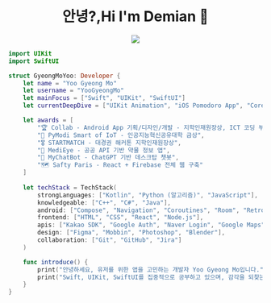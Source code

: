 <h1 align="center">안녕?,Hi I'm Demian 👋</h1>

<p align="center">
  <img src="https://capsule-render.vercel.app/api?type=waving&color=gradient&height=200&section=header&text=GyeongMo%20Yoo%20🌊&fontSize=40&animation=twinkling" />
</p>

```swift
import UIKit
import SwiftUI

struct GyeongMoYoo: Developer {
    let name = "Yoo Gyeong Mo"
    let username = "YooGyeongMo"
    let mainFocus = ["Swift", "UIKit", "SwiftUI"]
    let currentDeepDive = ["UIKit Animation", "iOS Pomodoro App", "Core Animation"]

    let awards = [
        "🏆 Collab - Android App 기획/디자인/개발 - 지학인재원장상, ICT 코딩 부문 우수상",
        "🥇 PyModi Smart of IoT - 인공지능혁신공유대학 금상",
        "🎖️ STARTMATCH - 대경권 해커톤 지학인재원장상",
        "📱 MediEye - 공공 API 기반 약물 정보 앱",
        "🧠 MyChatBot - ChatGPT 기반 데스크탑 챗봇",
        "🗺️ Safty Paris - React + Firebase 전체 웹 구축"
    ]
    
    let techStack = TechStack(
        strongLanguages: ["Kotlin", "Python (알고리즘)", "JavaScript"],
        knowledgeable: ["C++", "C#", "Java"],
        android: ["Compose", "Navigation", "Coroutines", "Room", "Retrofit2", "RxJava"],
        frontend: ["HTML", "CSS", "React", "Node.js"],
        apis: ["Kakao SDK", "Google Auth", "Naver Login", "Google Maps", "Geocode API", "Public Pill API"],
        design: ["Figma", "Mobbin", "Photoshop", "Blender"],
        collaboration: ["Git", "GitHub", "Jira"]
    )

    func introduce() {
        print("안녕하세요, 유저를 위한 앱을 고민하는 개발자 Yoo Gyeong Mo입니다.")
        print("Swift, UIKit, SwiftUI를 집중적으로 공부하고 있으며, 감각을 되찾는 몰입 타이머 앱을 개발 중입니다.")
    }
}
